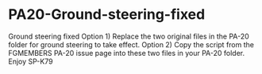# PA20-Ground-steering-fixed
Ground steering fixed
Option 1)
Replace the two original files in the PA-20 folder for ground steering to take effect.
Option 2)
Copy the script from the FGMEMBERS PA-20 issue page into these two files in your PA-20 folder.
Enjoy
SP-K79
